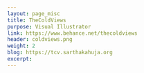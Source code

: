 ```yaml
---
layout: page_misc
title: TheColdViews
purpose: Visual Illustrator
link: https://www.behance.net/thecoldviews
header: coldviews.png
weight: 2
blog: https://tcv.sarthakahuja.org
excerpt: 
---
```

